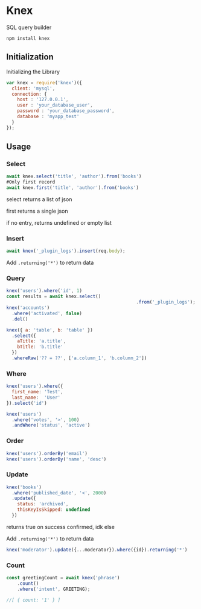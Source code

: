 # Knex

SQL query builder 

`npm install knex`

## Initialization

Initializing the Library

```js
var knex = require('knex')({
  client: 'mysql',
  connection: {
    host : '127.0.0.1',
    user : 'your_database_user',
    password : 'your_database_password',
    database : 'myapp_test'
  }
});
```

## Usage

### Select

```javascript
await knex.select('title', 'author').from('books') 
#Only first record
await knex.first('title', 'author').from('books') 
```

select returns a list of json

first returns a single json

if no entry, returns undefined or empty list

### Insert

```javascript
await knex('_plugin_logs').insert(req.body);
```

Add `.returning('*')` to return data 

### Query

```javascript
knex('users').where('id', 1)
const results = await knex.select()
												.from('_plugin_logs');
knex('accounts')
  .where('activated', false)
  .del()
```

```javascript
knex({ a: 'table', b: 'table' })
  .select({
    aTitle: 'a.title',
    bTitle: 'b.title'
  })
  .whereRaw('?? = ??', ['a.column_1', 'b.column_2'])
```

### Where

```js
knex('users').where({
  first_name: 'Test',
  last_name:  'User'
}).select('id')

knex('users')
  .where('votes', '>', 100)
  .andWhere('status', 'active')
```

### Order

```js
knex('users').orderBy('email')
knex('users').orderBy('name', 'desc')
```

### Update

```js
knex('books')
  .where('published_date', '<', 2000)
  .update({
    status: 'archived',
    thisKeyIsSkipped: undefined
  })
```

returns true on success confirmed, idk else

Add `.returning('*')` to return data 

```js
knex('moderator').update({...moderator}).where({id}).returning('*')
```

### Count

```js
const greetingCount = await knex('phrase')
	.count()
	.where('intent', GREETING);

//[ { count: '1' } ]
```

